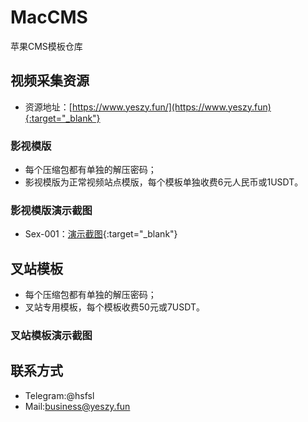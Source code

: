 # MacCMS
苹果CMS模板仓库

## 视频采集资源
- 资源地址：[https://www.yeszy.fun/](https://www.yeszy.fun){:target="_blank"}

### 影视模版
- 每个压缩包都有单独的解压密码；
- 影视模版为正常视频站点模版，每个模板单独收费6元人民币或1USDT。
### 影视模版演示截图
- Sex-001：[演示截图](docs/issue-001.md){:target="_blank"}

## 叉站模板
- 每个压缩包都有单独的解压密码；
- 叉站专用模板，每个模板收费50元或7USDT。
### 叉站模板演示截图

## 联系方式
- Telegram:@hsfsl
- Mail:business@yeszy.fun
